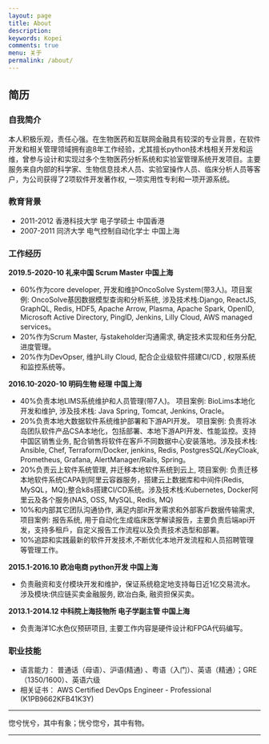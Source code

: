 ```yaml
---
layout: page
title: About
description:
keywords: Kopei
comments: true
menu: 关于
permalink: /about/
---
```

## 简历
### 自我简介
本人积极乐观，责任心强。在生物医药和互联网金融具有较深的专业背景，在软件开发和相关管理领域拥有逾8年工作经验，尤其擅长python技术栈相关开发和运维，曾参与设计和实现过多个生物医药分析系统和实验室管理系统开发项目。主要服务来自内部的科学家、生物信息技术人员、实验室操作人员、临床分析人员等客户，为公司获得了2项软件开发著作权, 一项实用性专利和一项开源系统。

### 教育背景
- 2011-2012	香港科技大学	电子学硕士	中国香港
- 2007-2011	同济大学	电气控制自动化学士	中国上海

### 工作经历
**2019.5-2020-10	礼来中国	Scrum Master	中国上海**
- 60%作为core developer, 开发和维护OncoSolve System(带3人)。项目案例: OncoSolve基因数据模型查询和分析系统, 涉及技术栈:Django, ReactJS, GraphQL, Redis, HDF5, Apache Arrow, Plasma, Apache Spark, OpenID, Microsoft Active Directory, PingID, Jenkins, Lilly Cloud, AWS managed services。
- 20%作为Scrum Master, 与stakeholder沟通需求, 确定技术实现和任务分配, 进度管理。
- 20%作为DevOpser, 维护Lilly Cloud, 配合企业级软件搭建CI/CD , 权限系统和监控系统等。

**2016.10-2020-10	明码生物	经理	中国上海**
- 40%负责本地LIMS系统维护和人员管理(带7人)。 项目案例: BioLims本地化开发和维护, 涉及技术栈: Java Spring, Tomcat, Jenkins, Oracle。
- 20%负责本地大数据软件系统维护部署和下游API开发。 项目案例: 负责将冰岛团队软件产品CSA本地化，包括部署、本地下游API开发、性能监控。支持中国区销售业务, 配合销售将软件在客戶不同数据中心安装落地。涉及技术栈: Ansible, Chef, Terraform/Docker, jenkins, Redis, PostgresSQL/KeyCloak, Prometheus, Grafana, AlertManager/Rails, Spring。
- 20%负责云上软件系统管理, 并迁移本地软件系统到云上, 项目案例: 负责迁移本地软件系统CAPA到阿里云容器服务，搭建云上数据库和中间件(Redis, MySQL，MQ);整合k8s搭建CI/CD系统。涉及技术栈:Kubernetes, Docker阿里云及各个服务(NAS, OSS, MySQL, Redis, MQ) 
- 10%和内部其它团队沟通协作, 满足内部it开发需求和外部客戶数据传输需求, 项目案例: 报告系统, 用于自动化生成临床医学解读报告，主要负责后端api开发，支持多租戶，自定义报告工作流程以及负责技术选型和部署。
- 10%追踪和实践最新的软件开发技术,不断优化本地开发流程和人员招聘管理等管理工作。

**2015.1-2016.10	    欧冶电商	python开发	中国上海**
- 负责融资和支付模块开发和维护，保证系统稳定地支持每日近1亿交易流水。涉及模块:供应链买卖金融服务, 欧冶白条, 融资担保买卖。

**2013.1-2014.12	中科院上海技物所	电子学副主管	中国上海**
- 负责海洋1C水色仪预研项目, 主要工作内容是硬件设计和FPGA代码编写。

### 职业技能
- 语言能力：	普通话（母语）、沪语(精通) 、粤语（入门）、英语（精通）；GRE（1350/1600）、英语六级
- 相关证书：	AWS Certified DevOps Engineer - Professional (K1PB9662KFB41K3Y)



---

惚兮恍兮，其中有象；恍兮惚兮，其中有物。

---

<audio  autoplay="autoplay">
  <source src="https://s3.ap-southeast-1.amazonaws.com/kopei-public/48%2B-%2B%E5%8F%8D%E9%AB%98%E6%BD%AE.flac" type="audio/flac" />
Your browser does not support the audio element.
</audio>
